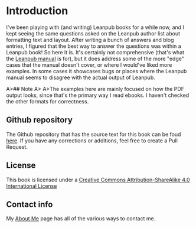 ﻿# Introduction

I've been playing with (and writing) Leanpub books for a while now, and I kept seeing the same questions asked on the Leanpub author list about formatting text and layout. After writing a bunch of answers and blog entries, I figured that the best way to answer the questions was within a Leanpub book! So here it is. It's certainly not comprehensive (that's what the [Leanpub manual](https://leanpub.com/help/manual) is for), but it does address some of the more "edge" cases that the manual doesn't cover, or where I would've liked more examples. In some cases it showcases bugs or places where the Leanpub manual seems to disagree with the actual output of Leanpub.

A>## Note
A>
A>The examples here are mainly focused on how the PDF output looks, since that's the primary way I read ebooks. I haven't checked the other formats for correctness.

## Github repository

The Github repository that has the source text for this book can be foud [here](https://github.com/tedyoung/leanpub-formatting). If you have any corrections or additions, feel free to create a Pull Request.

## License

This book is licensed under a [Creative Commons Attribution-ShareAlike 4.0 International License](http://creativecommons.org/licenses/by-sa/4.0/)

## Contact info

My [About Me](http://about.me/tedmyoung) page has all of the various ways to contact me.
